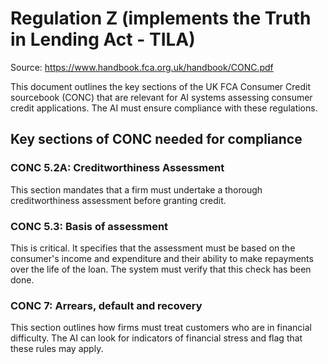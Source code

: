 # Regulation Z (implements the Truth in Lending Act - TILA)
Source: https://www.handbook.fca.org.uk/handbook/CONC.pdf

This document outlines the key sections of the UK FCA Consumer Credit sourcebook (CONC) that are relevant for AI systems assessing consumer credit applications. The AI must ensure compliance with these regulations.

## Key sections of CONC needed for compliance

### CONC 5.2A: Creditworthiness Assessment
This section mandates that a firm must undertake a thorough creditworthiness assessment before granting credit.

### CONC 5.3: Basis of assessment
This is critical. It specifies that the assessment must be based on the consumer's income and expenditure and their ability to make repayments over the life of the loan. The system must verify that this check has been done.

### CONC 7: Arrears, default and recovery
This section outlines how firms must treat customers who are in financial difficulty. The AI can look for indicators of financial stress and flag that these rules may apply.